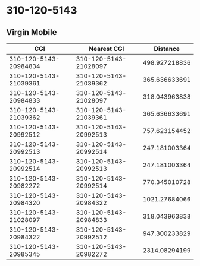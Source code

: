 # 310-120-5143
## Virgin Mobile


| CGI | Nearest CGI | Distance |
|-----|-------------|----------|
| 310-120-5143-20984834 | 310-120-5143-21028097 | 498.927218836 |
| 310-120-5143-21039361 | 310-120-5143-21039362 | 365.636633691 |
| 310-120-5143-20984833 | 310-120-5143-21028097 | 318.043963838 |
| 310-120-5143-21039362 | 310-120-5143-21039361 | 365.636633691 |
| 310-120-5143-20992512 | 310-120-5143-20992513 | 757.623154452 |
| 310-120-5143-20992513 | 310-120-5143-20992514 | 247.181003364 |
| 310-120-5143-20992514 | 310-120-5143-20992513 | 247.181003364 |
| 310-120-5143-20982272 | 310-120-5143-20992514 | 770.345010728 |
| 310-120-5143-20984320 | 310-120-5143-20984322 | 1021.27684066 |
| 310-120-5143-21028097 | 310-120-5143-20984833 | 318.043963838 |
| 310-120-5143-20984322 | 310-120-5143-20992512 | 947.300233829 |
| 310-120-5143-20985345 | 310-120-5143-20982272 | 2314.08294199 |
